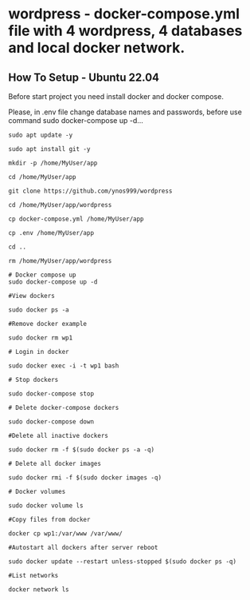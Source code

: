 # wordpress - docker-compose.yml file with 4 wordpress, 4 databases and local docker network.

## How To Setup - Ubuntu 22.04

Before start project you need install docker and docker compose.

Please, in .env file change database names and passwords, before use command sudo docker-compose up -d...

```
sudo apt update -y

sudo apt install git -y

mkdir -p /home/MyUser/app

cd /home/MyUser/app

git clone https://github.com/ynos999/wordpress

cd /home/MyUser/app/wordpress

cp docker-compose.yml /home/MyUser/app

cp .env /home/MyUser/app

cd ..

rm /home/MyUser/app/wordpress

# Docker compose up
sudo docker-compose up -d
```

```
#View dockers

sudo docker ps -a
```

```
#Remove docker example

sudo docker rm wp1
```

```
# Login in docker

sudo docker exec -i -t wp1 bash
```

```
# Stop dockers

sudo docker-compose stop
```
```
# Delete docker-compose dockers

sudo docker-compose down
```

```
#Delete all inactive dockers

sudo docker rm -f $(sudo docker ps -a -q)
```

```
# Delete all docker images

sudo docker rmi -f $(sudo docker images -q)
```

```
# Docker volumes

sudo docker volume ls
```

```
#Copy files from docker

docker cp wp1:/var/www /var/www/
```

```
#Autostart all dockers after server reboot

sudo docker update --restart unless-stopped $(sudo docker ps -q)
```

```
#List networks

docker network ls
```
